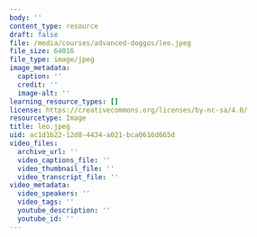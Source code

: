 ```yaml
---
body: ''
content_type: resource
draft: false
file: /media/courses/advanced-doggos/leo.jpeg
file_size: 64016
file_type: image/jpeg
image_metadata:
  caption: ''
  credit: ''
  image-alt: ''
learning_resource_types: []
license: https://creativecommons.org/licenses/by-nc-sa/4.0/
resourcetype: Image
title: leo.jpeg
uid: ac1d1b22-12d8-4434-a021-bca0616d665d
video_files:
  archive_url: ''
  video_captions_file: ''
  video_thumbnail_file: ''
  video_transcript_file: ''
video_metadata:
  video_speakers: ''
  video_tags: ''
  youtube_description: ''
  youtube_id: ''
---
```

